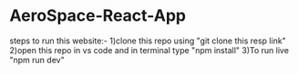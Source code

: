 # AeroSpace-React-App
steps to run this website:- 1)clone this repo using "git clone this resp link" 2)open this repo in vs code and in terminal type "npm install" 3)To run live "npm run dev"
